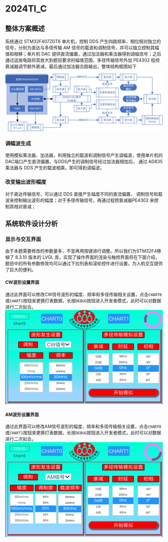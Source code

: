 # 2024TI_C
## 整体方案概述   
系统通过 STM32F407ZGT6 单片机，控制 DDS 产生四路频率、相位相对独立的信号，分别为直达与多径传输 AM 信号的载波和调制信号，并可以独立控制其幅值和相移；单片机 DAC 提供直流偏置，通过加法器和乘法器得到调幅信号；之后通过运放电路将其放大到题目要求的幅值范围，多径传输信号外加 PE4302 程控衰减器调节额外衰减，最后通过加法器合路输出，整体结构框图如下    

![整体结构框图](https://github.com/Floatkyun/2024TI_C/blob/main/img/%E7%A1%AC%E4%BB%B6%E7%BB%93%E6%9E%84%E5%9B%BE.png)   

### 调幅波生成   
使用模拟乘法器、加法器，利用独立的载波和调制信号产生调幅波，使用单片机的DAC端口产生直流偏置，与DDS产生的调制信号经过加法器相加后，
通过 AD835 乘法器与 DDS 产生的载波相乘，即可得到调幅波。   
### 改变输出波形幅度   
对于直达传输信号，可以通过 DDS 直接产生幅度不同的直流偏置、
调制信号和载波来控制输出波形的幅度；对于多径传输信号，再通过程控衰减器PE4302 来控制其相对衰减；

## 系统软件设计分析   
### 显示与交互界面   
由于本题需要修改的参数量多，不宜再用按键进行调整。所以我们为STM32F4移植了 8.3.10 版本的 LVGL 库，实现了操作界面的渲染与触控界面将在下面介绍，题目中的所有参数修改均可以通过下拉列表和滚轮控件进行设置，为人机交互提供了巨大的便利。   

#### CW波形设置界面   
通过此界面可以修改CW信号波形的幅度、频率和多径传输相关设置，点击`CHART0`或`CHART1`按钮来更换打表数据，长按`DEBUG`按钮进入开发者模式，此时可以对数据进行二次拟合。   
![CW波形设置界面](https://github.com/Floatkyun/2024TI_C/blob/main/img/LVGL_CW.png)    

#### AM波形设置界面   
通过此界面可以修改AM信号波形的幅度、频率和多径传输相关设置，点击`CHART0`或`CHART1`按钮来更换打表数据，长按`DEBUG`按钮进入开发者模式，此时可以对数据进行二次拟合。   
![AM波形设置界面](https://github.com/Floatkyun/2024TI_C/blob/main/img/LVGL_AM.png)  
